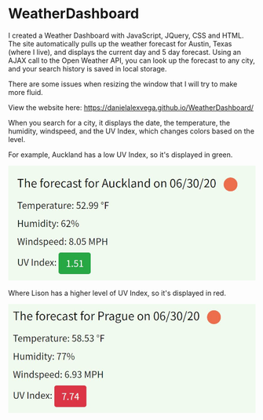 # WeatherDashboard
I created a Weather Dashboard with JavaScript, JQuery, CSS and HTML. The site automatically pulls up the weather forecast for Austin, Texas (where I live), and displays the current day and 5 day forecast. Using an AJAX call to the Open Weather API, you can look up the forecast to any city, and your search history is saved in local storage. 

There are some issues when resizing the window that I will try to make more fluid. 

View the website here: https://danielalexvega.github.io/WeatherDashboard/

When you search for a city, it displays the date, the temperature, the humidity, windspeed, and the UV Index, which changes colors based on the level. 

For example, Auckland has a low UV Index, so it's displayed in green. 

![](AucklandGoodUVIndex.JPG)

Where Lison has a higher level of UV Index, so it's displayed in red.

![](PragueHighUVIndex.JPG)
